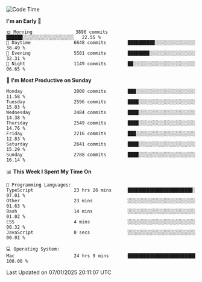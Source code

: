 <!--START_SECTION:waka-->
![Code Time](http://img.shields.io/badge/Code%20Time-4%2C716%20hrs%2039%20mins-blue)

**I'm an Early 🐤** 

```text
🌞 Morning                3896 commits        ██████░░░░░░░░░░░░░░░░░░░   22.55 % 
🌆 Daytime                6648 commits        ██████████░░░░░░░░░░░░░░░   38.49 % 
🌃 Evening                5581 commits        ████████░░░░░░░░░░░░░░░░░   32.31 % 
🌙 Night                  1149 commits        ██░░░░░░░░░░░░░░░░░░░░░░░   06.65 % 
```
📅 **I'm Most Productive on Sunday** 

```text
Monday                   2000 commits        ███░░░░░░░░░░░░░░░░░░░░░░   11.58 % 
Tuesday                  2596 commits        ████░░░░░░░░░░░░░░░░░░░░░   15.03 % 
Wednesday                2484 commits        ████░░░░░░░░░░░░░░░░░░░░░   14.38 % 
Thursday                 2549 commits        ████░░░░░░░░░░░░░░░░░░░░░   14.76 % 
Friday                   2216 commits        ███░░░░░░░░░░░░░░░░░░░░░░   12.83 % 
Saturday                 2641 commits        ████░░░░░░░░░░░░░░░░░░░░░   15.29 % 
Sunday                   2788 commits        ████░░░░░░░░░░░░░░░░░░░░░   16.14 % 
```


📊 **This Week I Spent My Time On** 

```text
💬 Programming Languages: 
TypeScript               23 hrs 26 mins      ████████████████████████░   97.01 % 
Other                    23 mins             ░░░░░░░░░░░░░░░░░░░░░░░░░   01.63 % 
Bash                     14 mins             ░░░░░░░░░░░░░░░░░░░░░░░░░   01.02 % 
CSS                      4 mins              ░░░░░░░░░░░░░░░░░░░░░░░░░   00.32 % 
JavaScript               0 secs              ░░░░░░░░░░░░░░░░░░░░░░░░░   00.01 % 

💻 Operating System: 
Mac                      24 hrs 9 mins       █████████████████████████   100.00 % 
```


 Last Updated on 07/01/2025 20:11:07 UTC
<!--END_SECTION:waka-->
